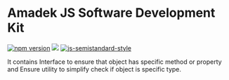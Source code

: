 # Amadek JS Software Development Kit

[![npm version](https://badge.fury.io/js/%40amadek%2Fjs-sdk.svg)](https://badge.fury.io/js/%40amadek%2Fjs-sdk) ![](https://github.com/actions/hello-world/workflows/.github/workflows/nodejs.yml/badge.svg) [![js-semistandard-style](https://img.shields.io/badge/code%20style-semistandard-brightgreen.svg?style=flat-square)](https://github.com/standard/semistandard)

It contains Interface to ensure that object has specific method or property and Ensure utility to simplify check if object is specific type.